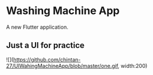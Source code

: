 # Washing Machine App

A new Flutter application.

## Just a UI for practice

![](https://github.com/chintan-27/UIWahingMachineApp/blob/master/one.gif, width:200)

